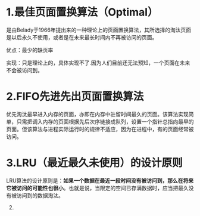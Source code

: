 # 1.最佳页面置换算法（Optimal）

是由Belady于1966年提出来的一种理论上的页面置换算法，其所选择的淘汰页面是以后永久不使用，或者是在未来最长时间内不再被访问的页面。

优点：最少的缺页率

实现：只是理论上的，具体实现不了.因为人们目前还无法预知，一个页面在未来不会被访问到。 

# 2.FIFO先进先出页面置换算法

优先淘汰最早进入内存的页面，亦即在内存中驻留时间最久的页面。该算法实现简单，只需把调入内存的页面根据先后次序链接成队列，设置一个指针总指向最早的页面。但该算法与进程实际运行时的规律不适应，因为在进程中，有的页面经常被访问。









# 3.LRU（最近最久未使用）的设计原则

LRU算法的设计原则是：**如果一个数据在最近一段时间没有被访问到，那么在将来它被访问的可能性也很小**。也就是说，当限定的空间已存满数据时，应当把最久没有被访问到的数据淘汰。

2.





